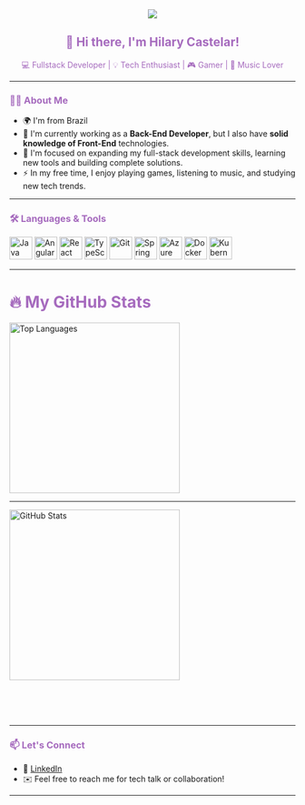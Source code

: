 <div align="center">
  <img src="https://visitor-badge.laobi.icu/badge?page_id=castelarxxx.castelarxxx" />
</div>

<h2 align="center" style="color:#a66bbe">👋 Hi there, I'm Hilary Castelar!</h2>

<p align="center">💻 Fullstack Developer | 💡 Tech Enthusiast | 🎮 Gamer | 🎵 Music Lover</p>

---

### 👩‍💻 About Me

- 🌍 I'm from Brazil  
- 💼 I'm currently working as a **Back-End Developer**, but I also have **solid knowledge of Front-End** technologies.  
- 🚀 I'm focused on expanding my full-stack development skills, learning new tools and building complete solutions.  
- ⚡ In my free time, I enjoy playing games, listening to music, and studying new tech trends.

---

### 🛠 Languages & Tools

<div align="left">
 <img src="https://cdn.jsdelivr.net/gh/devicons/devicon/icons/java/java-original.svg" height="40" alt="Java" />
  <img src="https://cdn.jsdelivr.net/gh/devicons/devicon/icons/angularjs/angularjs-original.svg" height="40" alt="Angular" />
  <img src="https://cdn.jsdelivr.net/gh/devicons/devicon/icons/react/react-original.svg" height="40" alt="React" />
  <img src="https://cdn.jsdelivr.net/gh/devicons/devicon/icons/typescript/typescript-original.svg" height="40" alt="TypeScript" />
  <img src="https://cdn.jsdelivr.net/gh/devicons/devicon/icons/git/git-original.svg" height="40" alt="Git" />
  <img src="https://cdn.jsdelivr.net/gh/devicons/devicon/icons/spring/spring-original.svg" height="40" alt="Spring Boot" />
  <img src="https://cdn.jsdelivr.net/gh/devicons/devicon/icons/azure/azure-original.svg" height="40" alt="Azure" />
  <img src="https://cdn.jsdelivr.net/gh/devicons/devicon/icons/docker/docker-plain-wordmark.svg" height="40" alt="Docker" />
  <img src="https://cdn.jsdelivr.net/gh/devicons/devicon/icons/kubernetes/kubernetes-plain.svg" height="40" alt="Kubernetes" />
</div>

---

### <h1>🔥 My GitHub Stats

<div align="left">
  <img src="https://github-readme-stats.vercel.app/api/top-langs/?username=castelarxxx&layout=compact&theme=purple&langs_count=6&hide_border=false&card_width=350" height="300" alt="Top Languages" />
  </div>

  ---
  <div align="leftt">
  <img src="https://github-readme-stats.vercel.app/api?username=castelarxxx&show_icons=true&theme=purple&count_private=true&include_all_commits=true&border_radius=10&hide_border=false" height="300" alt="GitHub Stats" />
  <br><br>

  <br><br>
</div>

---

### 📫 Let's Connect

- 💌 [LinkedIn](https://www.linkedin.com/in/hilary-castelar/)
- ✉️ Feel free to reach me for tech talk or collaboration!

---

<style>
 h1, h2, h3, h6, p {
    color: #a66bbe !important;
  }
</style>
